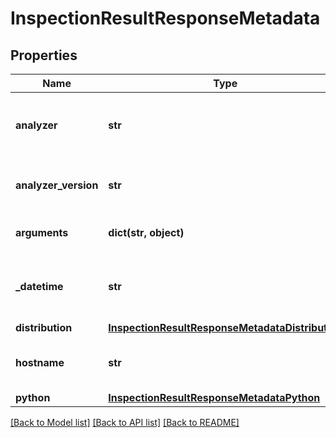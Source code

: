 # InspectionResultResponseMetadata

## Properties
Name | Type | Description | Notes
------------ | ------------- | ------------- | -------------
**analyzer** | **str** | Analyzer name which handled inspection. | 
**analyzer_version** | **str** | Version of analyzer handling inspection. | 
**arguments** | **dict(str, object)** | Arguments passed to analyzer. | 
**_datetime** | **str** | Date and time of inspection end in ISO format. | 
**distribution** | [**InspectionResultResponseMetadataDistribution**](InspectionResultResponseMetadataDistribution.md) |  | 
**hostname** | **str** | Pod name where the inspection was done. | 
**python** | [**InspectionResultResponseMetadataPython**](InspectionResultResponseMetadataPython.md) |  | 

[[Back to Model list]](../README.md#documentation-for-models) [[Back to API list]](../README.md#documentation-for-api-endpoints) [[Back to README]](../README.md)

